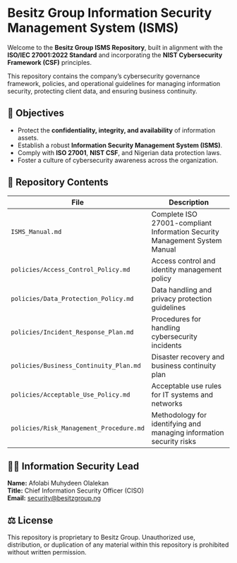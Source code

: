 # Besitz Group Information Security Management System (ISMS)

Welcome to the **Besitz Group ISMS Repository**, built in alignment with the **ISO/IEC 27001:2022 Standard** and incorporating the **NIST Cybersecurity Framework (CSF)** principles.

This repository contains the company’s cybersecurity governance framework, policies, and operational guidelines for managing information security, protecting client data, and ensuring business continuity.

## 🧭 Objectives

- Protect the **confidentiality, integrity, and availability** of information assets.
- Establish a robust **Information Security Management System (ISMS)**.
- Comply with **ISO 27001**, **NIST CSF**, and Nigerian data protection laws.
- Foster a culture of cybersecurity awareness across the organization.

## 🧩 Repository Contents

| File | Description |
|------|--------------|
| `ISMS_Manual.md` | Complete ISO 27001-compliant Information Security Management System Manual |
| `policies/Access_Control_Policy.md` | Access control and identity management policy |
| `policies/Data_Protection_Policy.md` | Data handling and privacy protection guidelines |
| `policies/Incident_Response_Plan.md` | Procedures for handling cybersecurity incidents |
| `policies/Business_Continuity_Plan.md` | Disaster recovery and business continuity plan |
| `policies/Acceptable_Use_Policy.md` | Acceptable use rules for IT systems and networks |
| `policies/Risk_Management_Procedure.md` | Methodology for identifying and managing information security risks |

## 🧑‍💼 Information Security Lead

**Name:** Afolabi Muhydeen Olalekan  
**Title:** Chief Information Security Officer (CISO)  
**Email:** security@besitzgroup.ng  

## ⚖️ License

This repository is proprietary to Besitz Group. Unauthorized use, distribution, or duplication of any material within this repository is prohibited without written permission.

